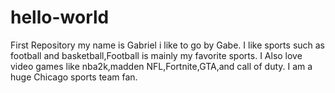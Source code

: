 # hello-world
First Repository 
my name is Gabriel i like to go by Gabe.
I like sports such as football and basketball,Football is mainly my favorite sports. I Also love video games like nba2k,madden NFL,Fortnite,GTA,and call of duty.
I am a huge Chicago sports team fan.
